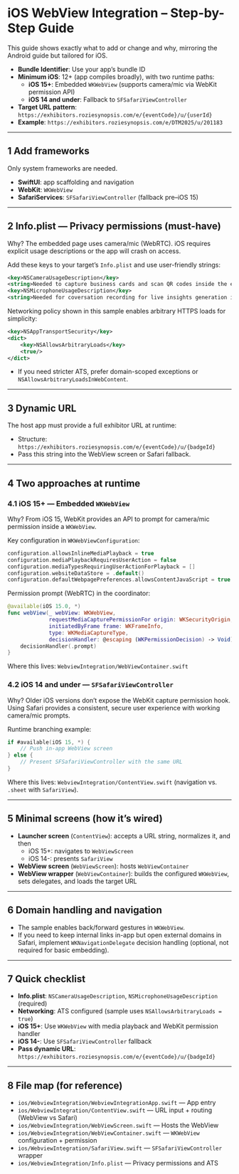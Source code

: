 # iOS WebView Integration – Step-by-Step Guide

This guide shows exactly what to add or change and why, mirroring the Android guide but tailored for iOS.

- **Bundle Identifier**: Use your app’s bundle ID
- **Minimum iOS**: 12+ (app compiles broadly), with two runtime paths:
  - **iOS 15+**: Embedded `WKWebView` (supports camera/mic via WebKit permission API)
  - **iOS 14 and under**: Fallback to `SFSafariViewController`
- **Target URL pattern**: `https://exhibitors.roziesynopsis.com/e/{eventCode}/u/{userId}`
- **Example**: `https://exhibitors.roziesynopsis.com/e/DTM2025/u/201183`

---

## 1  Add frameworks
Only system frameworks are needed.

- **SwiftUI**: app scaffolding and navigation
- **WebKit**: `WKWebView`
- **SafariServices**: `SFSafariViewController` (fallback pre–iOS 15)

---

## 2  Info.plist — Privacy permissions (must-have)
Why? The embedded page uses camera/mic (WebRTC). iOS requires explicit usage descriptions or the app will crash on access.

Add these keys to your target’s `Info.plist` and use user-friendly strings:

```xml
<key>NSCameraUsageDescription</key>
<string>Needed to capture business cards and scan QR codes inside the embedded web page.</string>
<key>NSMicrophoneUsageDescription</key>
<string>Needed for coversation recording for live insights generation inside the embedded web page.</string>
```

Networking policy shown in this sample enables arbitrary HTTPS loads for simplicity:

```xml
<key>NSAppTransportSecurity</key>
<dict>
	<key>NSAllowsArbitraryLoads</key>
	<true/>
</dict>
```

- If you need stricter ATS, prefer domain-scoped exceptions or `NSAllowsArbitraryLoadsInWebContent`.

---

## 3  Dynamic URL
The host app must provide a full exhibitor URL at runtime:

- Structure: `https://exhibitors.roziesynopsis.com/e/{eventCode}/u/{badgeId}`
- Pass this string into the WebView screen or Safari fallback.

---

## 4  Two approaches at runtime

### 4.1  iOS 15+ — Embedded `WKWebView`
Why? From iOS 15, WebKit provides an API to prompt for camera/mic permission inside a `WKWebView`.

Key configuration in `WKWebViewConfiguration`:

```swift
configuration.allowsInlineMediaPlayback = true
configuration.mediaPlaybackRequiresUserAction = false
configuration.mediaTypesRequiringUserActionForPlayback = []
configuration.websiteDataStore = .default()
configuration.defaultWebpagePreferences.allowsContentJavaScript = true
```

Permission prompt (WebRTC) in the coordinator:

```swift
@available(iOS 15.0, *)
func webView(_ webView: WKWebView,
             requestMediaCapturePermissionFor origin: WKSecurityOrigin,
             initiatedByFrame frame: WKFrameInfo,
             type: WKMediaCaptureType,
             decisionHandler: @escaping (WKPermissionDecision) -> Void) {
    decisionHandler(.prompt)
}
```

Where this lives: `WebviewIntegration/WebViewContainer.swift`

### 4.2  iOS 14 and under — `SFSafariViewController`
Why? Older iOS versions don’t expose the WebKit capture permission hook. Using Safari provides a consistent, secure user experience with working camera/mic prompts.

Runtime branching example:

```swift
if #available(iOS 15, *) {
    // Push in-app WebView screen
} else {
    // Present SFSafariViewController with the same URL
}
```

Where this lives: `WebviewIntegration/ContentView.swift` (navigation vs. `.sheet` with `SafariView`).

---

## 5  Minimal screens (how it’s wired)

- **Launcher screen** (`ContentView`): accepts a URL string, normalizes it, and then
  - iOS 15+: navigates to `WebViewScreen`
  - iOS 14-: presents `SafariView`
- **WebView screen** (`WebViewScreen`): hosts `WebViewContainer`
- **WebView wrapper** (`WebViewContainer`): builds the configured `WKWebView`, sets delegates, and loads the target URL

---

## 6  Domain handling and navigation
- The sample enables back/forward gestures in `WKWebView`.
- If you need to keep internal links in-app but open external domains in Safari, implement `WKNavigationDelegate` decision handling (optional, not required for basic embedding).

---

## 7  Quick checklist
- **Info.plist**: `NSCameraUsageDescription`, `NSMicrophoneUsageDescription` (required)
- **Networking**: ATS configured (sample uses `NSAllowsArbitraryLoads = true`)
- **iOS 15+**: Use `WKWebView` with media playback and WebKit permission handler
- **iOS 14-**: Use `SFSafariViewController` fallback
- **Pass dynamic URL**: `https://exhibitors.roziesynopsis.com/e/{eventCode}/u/{badgeId}`

---

## 8  File map (for reference)
- `ios/WebviewIntegration/WebviewIntegrationApp.swift` — App entry
- `ios/WebviewIntegration/ContentView.swift` — URL input + routing (WebView vs Safari)
- `ios/WebviewIntegration/WebViewScreen.swift` — Hosts the WebView
- `ios/WebviewIntegration/WebViewContainer.swift` — `WKWebView` configuration + permission
- `ios/WebviewIntegration/SafariView.swift` — `SFSafariViewController` wrapper
- `ios/WebviewIntegration/Info.plist` — Privacy permissions and ATS
